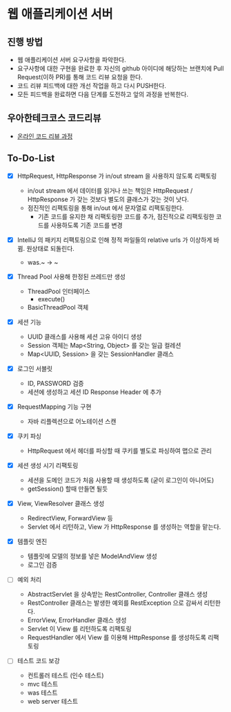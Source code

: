 # 웹 애플리케이션 서버
## 진행 방법
* 웹 애플리케이션 서버 요구사항을 파악한다.
* 요구사항에 대한 구현을 완료한 후 자신의 github 아이디에 해당하는 브랜치에 Pull Request(이하 PR)를 통해 코드 리뷰 요청을 한다.
* 코드 리뷰 피드백에 대한 개선 작업을 하고 다시 PUSH한다.
* 모든 피드백을 완료하면 다음 단계를 도전하고 앞의 과정을 반복한다.

## 우아한테크코스 코드리뷰
* [온라인 코드 리뷰 과정](https://github.com/woowacourse/woowacourse-docs/blob/master/maincourse/README.md)

## To-Do-List
- [x] HttpRequest, HttpResponse 가 in/out stream 을 사용하지 않도록 리팩토링
    - in/out stream 에서 데이터를 읽거나 쓰는 책임은 HttpRequest / HttpResponse 가 갖는 것보다 별도의 클래스가 갖는 것이 낫다.
    - 점진적인 리팩토링을 통해 in/out 에서 문자열로 리팩토링한다.
        - 기존 코드를 유지한 채 리팩토링한 코드를 추가, 점진적으로 리팩토링한 코드를 사용하도록 기존 코드를 변경

- [x] IntelliJ 의 패키지 리팩토링으로 인해 정적 파일들의 relative urls 가 이상하게 바뀜. 원상태로 되돌린다.
    - was.~ -> ~

- [x] Thread Pool 사용해 한정된 쓰레드만 생성
    - ThreadPool 인터페이스
        - execute()
    - BasicThreadPool 객체

- [x] 세션 기능
    - UUID 클래스를 사용해 세션 고유 아이디 생성
    - Session 객체는 Map<String, Object> 를 갖는 일급 컬레션
    - Map<UUID, Session> 을 갖는 SessionHandler 클래스
    
- [x] 로그인 서블릿
    - ID, PASSWORD 검증
    - 세션에 생성하고 세션 ID Response Header 에 추가

- [x] RequestMapping 기능 구현
    - 자바 리플렉션으로 어노테이션 스캔
    
- [x] 쿠키 파싱
    - HttpRequest 에서 헤더를 파싱할 때 쿠키를 별도로 파싱하여 맵으로 관리

- [x] 세션 생성 시기 리팩토링
    - 세션을 도메인 코드가 처음 사용할 때 생성하도록 (굳이 로그인이 아니어도)
    - getSession() 할때 만들면 될듯

- [x] View, ViewResolver 클래스 생성
    - RedirectView, ForwardView 등
    - Servlet 에서 리턴하고, View 가 HttpResponse 를 생성하는 역할을 맡는다.

- [x] 템플릿 엔진
    - 템플릿에 모델의 정보를 넣은 ModelAndView 생성
    - 로그인 검증

- [ ] 예외 처리
    - AbstractServlet 을 상속받는 RestController, Controller 클래스 생성
    - RestController 클래스는 발생한 예외를 RestException 으로 감싸서 리턴한다.
    - ErrorView, ErrorHandler 클래스 생성
    - Servlet 이 View 를 리턴하도록 리팩토링
    - RequestHandler 에서 View 를 이용해 HttpResponse 를 생성하도록 리팩토링

- [ ] 테스트 코드 보강
    - 컨트롤러 테스트 (인수 테스트)
    - mvc 테스트
    - was 테스트
    - web server 테스트
